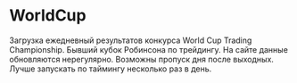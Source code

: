 # WorldCup
Загрузка ежедневный результатов конкурса World Cup Trading Championship.
Бывший кубок Робинсона по трейдингу.
На сайте данные обновляются нерегулярно.
Возможны пропуск дня после выходных.
Лучше запускать по таймингу несколько раз в день.
